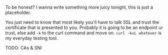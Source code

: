 To be honest? I wanna write something more juicy tonight, this is just a placeholder.

You just need to know that most likely you'll have to talk SSL and trust the certificate that is presented to you. Probably it is going to be an endpoint ur trust, else add `-k` to the curl command and move on. `curl -kvL whatever` is my everyday testing tool.

TODO: CAs & SNI

